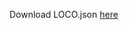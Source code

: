 Download LOCO.json [here](https://drive.google.com/file/d/1HUozJw5W19kONjA1L4RMqVw813r5n7IU/view?usp=drive_link)
